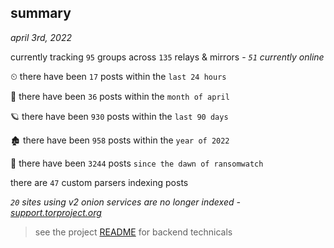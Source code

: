 
## summary
_april 3rd, 2022_

currently tracking `95` groups across `135` relays & mirrors - _`51` currently online_

⏲ there have been `17` posts within the `last 24 hours`

🦈 there have been `36` posts within the `month of april`

🪐 there have been `930` posts within the `last 90 days`

🏚 there have been `958` posts within the `year of 2022`

🦕 there have been `3244` posts `since the dawn of ransomwatch`

there are `47` custom parsers indexing posts

_`20` sites using v2 onion services are no longer indexed - [support.torproject.org](https://support.torproject.org/onionservices/v2-deprecation/)_

> see the project [README](https://github.com/thetanz/ransomwatch#ransomwatch--) for backend technicals

